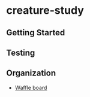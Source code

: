 # creature-study

## Getting Started

## Testing

## Organization

* [Waffle board](https://waffle.io/makers-memoria/creature-study)
